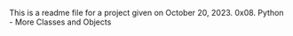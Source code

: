 This is a readme file for a project given on October 20, 2023. 0x08. Python - More Classes and Objects
